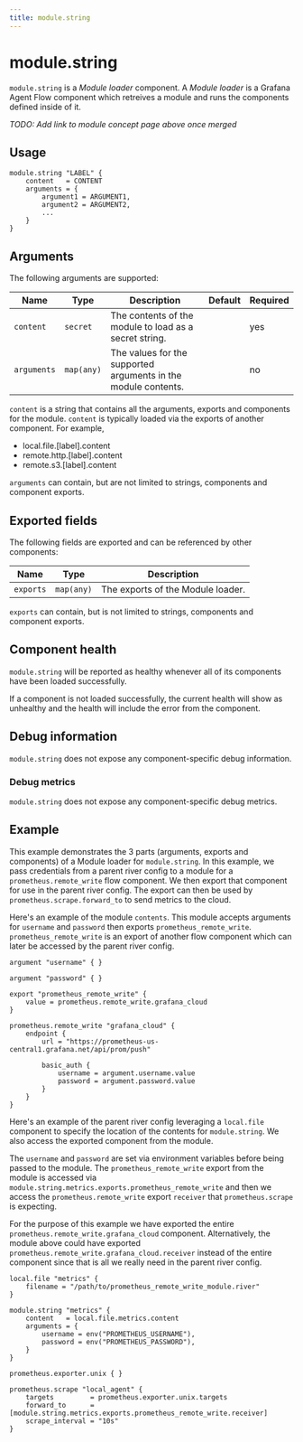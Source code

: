 ```yaml
---
title: module.string
---
```


# module.string

`module.string` is a *Module loader* component. A *Module loader* is a Grafana Agent Flow 
component which retreives a module and runs the components defined inside of it.

*TODO: Add link to module concept page above once merged*

## Usage

```river
module.string "LABEL" {
	content   = CONTENT
	arguments = {
		argument1 = ARGUMENT1,
		argument2 = ARGUMENT2,
		...
	}
}
```

## Arguments

The following arguments are supported:

Name | Type | Description | Default | Required
---- | ---- | ----------- | ------- | --------
`content`   | `secret`    | The contents of the module to load as a secret string. | | yes
`arguments` | `map(any)`  | The values for the supported arguments in the module contents. | | no

`content` is a string that contains all the arguments, exports and components for the module. 
`content` is typically loaded via the exports of another component. For example,

- local.file.[label].content
- remote.http.[label].content
- remote.s3.[label].content

`arguments` can contain, but are not limited to strings, components and component exports.

## Exported fields

The following fields are exported and can be referenced by other components:

Name | Type | Description
---- | ---- | -----------
`exports` | `map(any)` | The exports of the Module loader.

`exports` can contain, but is not limited to strings, components and component exports.

## Component health

`module.string` will be reported as healthy whenever all of its components have
been loaded successfully.

If a component is not loaded successfully, the current health will show as
unhealthy and the health will include the error from the component.

## Debug information

`module.string` does not expose any component-specific debug information.

### Debug metrics

`module.string` does not expose any component-specific debug metrics.

## Example

This example demonstrates the 3 parts (arguments, exports and components) of
a Module loader for `module.string`. In this example, we pass credentials from a
parent river config to a module for a `prometheus.remote_write` flow component.
We then export that component for use in the parent river config. The export can 
then be used by `prometheus.scrape.forward_to` to send metrics to the cloud.

Here's an example of the module `contents`. This module accepts arguments for `username` and
`password` then exports `prometheus_remote_write`. `prometheus_remote_write` is an export
of another flow component which can later be accessed by the parent river config.

```river
argument "username" { }

argument "password" { }

export "prometheus_remote_write" {
	value = prometheus.remote_write.grafana_cloud
}

prometheus.remote_write "grafana_cloud" {
	endpoint {
		url = "https://prometheus-us-central1.grafana.net/api/prom/push"

		basic_auth {
			username = argument.username.value
			password = argument.password.value
		}
	}
}
```

Here's an example of the parent river config leveraging a `local.file` component
to specify the location of the contents for `module.string`. We also access the
exported component from the module.

The `username` and `password` are set via environment variables before being passed
to the module. The `prometheus_remote_write` export from the module is accessed via
`module.string.metrics.exports.prometheus_remote_write` and then we access the
`prometheus.remote_write` export `receiver` that `prometheus.scrape` is expecting.

For the purpose of this example we have exported the entire `prometheus.remote_write.grafana_cloud`
component. Alternatively, the module above could have exported 
`prometheus.remote_write.grafana_cloud.receiver` instead of the entire component
since that is all we really need in the parent river config.

```river
local.file "metrics" {
	filename = "/path/to/prometheus_remote_write_module.river"
}

module.string "metrics" {
	content   = local.file.metrics.content
	arguments = {
		username = env("PROMETHEUS_USERNAME"),
		password = env("PROMETHEUS_PASSWORD"),
	}
}

prometheus.exporter.unix { }

prometheus.scrape "local_agent" {
	targets         = prometheus.exporter.unix.targets
	forward_to      = [module.string.metrics.exports.prometheus_remote_write.receiver]
	scrape_interval = "10s"
}
```